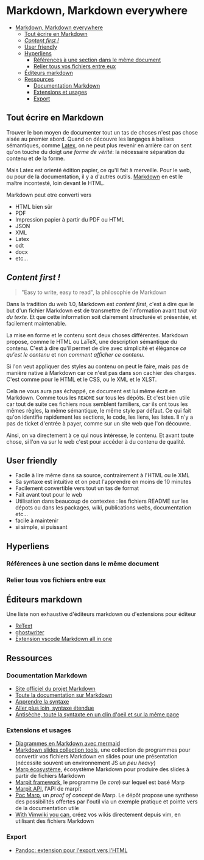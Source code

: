 # Markdown, Markdown everywhere

- [Markdown, Markdown everywhere](#markdown-markdown-everywhere)
  - [Tout écrire en Markdown](#tout-écrire-en-markdown)
  - [*Content first !*](#content-first-)
  - [User friendly](#user-friendly)
  - [Hyperliens](#hyperliens)
    - [Références à une section dans le même document](#références-à-une-section-dans-le-même-document)
    - [Relier tous vos fichiers entre eux](#relier-tous-vos-fichiers-entre-eux)
  - [Éditeurs markdown](#éditeurs-markdown)
  - [Ressources](#ressources)
    - [Documentation Markdown](#documentation-markdown)
    - [Extensions et usages](#extensions-et-usages)
    - [Export](#export)

## Tout écrire en Markdown

Trouver le bon moyen de documenter tout un tas de choses n'est pas chose aisée au premier abord. Quand on découvre les langages à balises sémantiques, comme [Latex](https://www.latex-project.org/), on ne peut plus revenir en arrière car on sent qu'on touche du doigt *une forme de vérité*: la nécessaire séparation du contenu et de la forme.

Mais Latex est orienté édition papier, ce qu'il fait à merveille. Pour le web, ou pour de la documentation, il y a d'autres outils. [Markdown](https://daringfireball.net/projects/markdown/) en est le maître incontesté, loin devant le HTML.

Markdown peut etre converti vers

- HTML bien sûr
- PDF
- Impression papier à partir du PDF ou HTML
- JSON
- XML
- Latex
- odt
- docx
- etc...

## *Content first !*

>"Easy to write, easy to read", la philosophie de Markdown

Dans la tradition du web 1.0, Markdown est *content first*, c'est à dire que le but d'un fichier Markdown est de transmettre de l'information avant tout *via du texte*. Et que cette information soit clairement structurée et présentée, et facilement maintenable.

La mise en forme et le contenu sont deux choses différentes. Markdown propose, comme le HTML ou LaTeX, une description sémantique du contenu. C'est à dire qu'il permet de dire avec simplicité et élégance *ce qu'est le contenu* et non *comment afficher ce contenu*. 

Si l'on veut appliquer des styles au contenu on peut le faire, mais pas de manière native à Markdown car ce n'est pas dans son cachier des charges. C'est comme pour le HTML et le CSS, ou le XML et le XLST.

Cela ne vous aura pas échappé, ce document est lui même écrit en Markdown. Comme tous les `README` sur tous les dépôts. Et c'est bien utile car tout de suite ces fichiers nous semblent familiers, car ils ont tous les mêmes règles, la même sémantique, le même style par défaut. Ce qui fait qu'on identifie rapidement les sections, le code, les liens, les listes. Il n'y a pas de ticket d'entrée à payer, comme sur un site web que l'on découvre. 

Ainsi, on va directement à ce qui nous intéresse, le contenu. Et avant toute chose, si l'on va sur le web c'est pour accéder à du contenu de qualité.

## User friendly

- Facile à lire même dans sa source, contrairement à l'HTML ou le XML
- Sa syntaxe est intuitive et on peut l'apprendre en moins de 10 minutes
- Facilement convertible vers tout un tas de format
- Fait avant tout pour le web
- Utilisation dans beaucoup de contextes : les fichiers README sur les dépots ou dans les packages, wiki, publications webs, documentation etc...
- facile à maintenir
- si simple, si puissant

## Hyperliens

### Références à une section dans le même document

### Relier tous vos fichiers entre eux

## Éditeurs markdown

Une liste non exhaustive d'éditeurs markdown ou d'extensions pour éditeur

- [ReText](https://github.com/retext-project/retext)
- [ghostwriter](https://wereturtle.github.io/ghostwriter/)
- [Extension vscode Markdown all in one](https://marketplace.visualstudio.com/items?itemName=yzhang.markdown-all-in-one)

## Ressources

### Documentation Markdown

- [Site officiel du projet Markdown](https://daringfireball.net/projects/markdown/)
- [Toute la documentation sur Markdown](https://www.markdownguide.org)
- [Apprendre la syntaxe](https://www.markdownguide.org/basic-syntax)
- [Aller plus loin, syntaxe étendue](https://www.markdownguide.org/extended-syntax/)
- [Antisèche, toute la syntaxte en un clin d'oeil et sur la même page](https://www.markdownguide.org/cheat-sheet/)

### Extensions et usages

- [Diagrammes en Markdown avec mermaid](https://mermaid-js.github.io/mermaid/#/)
- [Markdown slides collection tools](https://gist.github.com/johnloy/27dd124ad40e210e91c70dd1c24ac8c8), une collection de programmes pour convertir vos fichiers Markdown en slides pour une présentation (nécessite souvent un environnement JS *un peu heavy*)
- [Marp écosystème](https://marp.app/), écosystème Markdown pour produire des slides à partir de fichiers Markdown
- [Marpit framework](https://marpit.marp.app/), le programme (le *core*) sur lequel est basé Marp
- [Marpit API](https://marpit-api.marp.app/index.html), l'API de marpit
- [Poc Marp](https://github.com/websealevel/poc-marp), un *proof of concept* de Marp. Le dépôt propose une synthese des possibilités offertes par l'outil via un exemple pratique et pointe vers de la documentation utile
- [With Vimwiki you can](https://vimwiki.github.io/), créez vos wikis directement depuis vim, en utilisant des fichiers Markdown

### Export

- [Pandoc: extension pour l'export vers l'HTML](https://pandoc.org/MANUAL.html#extensions)